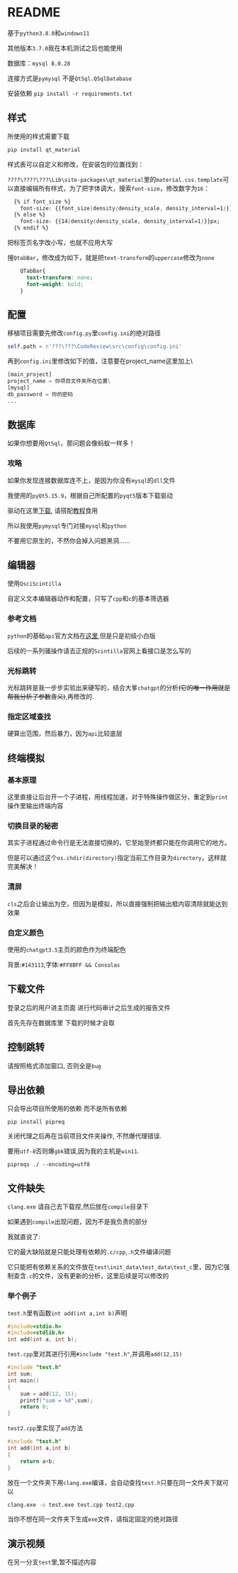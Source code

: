 # README

基于`python3.8.0`和`windows11`

其他版本`3.7.0`我在本机测试之后也能使用

数据库：`mysql 8.0.28`

连接方式是`pymysql` 不是`QtSql.QSqlDatabase`

安装依赖 `pip install -r requirements.txt`

## 样式

所使用的样式需要下载

```bash
pip install qt_material
```

样式表可以自定义和修改，在安装包的位置找到：

`????\????\???\Lib\site-packages\qt_material`里的`material.css.template`可以直接编辑所有样式，为了把字体调大，搜索`font-size`，修改数字为`16`：

```css
  {% if font_size %}
    font-size: {{font_size|density(density_scale, density_interval=1)}}px;
  {% else %}
    font-size: {{14|density(density_scale, density_interval=1)}}px;
  {% endif %}
```

把标签页名字改小写，也就不应用大写

搜`QtabBar`，修改成为如下，就是把`text-transform`的`uppercase`修改为`none`
```css
    QTabBar{
      text-transform: none;
      font-weight: bold;
    }
```

## 配置

移植项目需要先修改`config.py`里`config.ini`的绝对路径

```python
self.path = r'???\???\CodeReview\src\config\config.ini'
```

再到`config.ini`里修改如下的值，注意要在project_name这里加上\

```python
[main_project]
project_name = 你项目文件夹所在位置\
[mysql]
db_password = 你的密码
...
```

## 数据库

如果你想要用`QtSql`，那问题会像蚂蚁一样多！

### 攻略

如果你发现连接数据库连不上，是因为你没有`mysql`的`dll`文件

我使用的`pyQt5.15.9`，根据自己所配置的`pyqt5`版本下载驱动

驱动在这里[下载](https://github.com/thecodemonkey86/qt_mysql_driver/releases?page=4), 请搭配[教程](https://blog.csdn.net/qq_41264992/article/details/120933623)食用

所以我使用`pymysql`专门对接`mysql`和`python`

不要用它原生的，不然你会掉入问题黑洞......

## 编辑器

使用`QsciScintilla`

自定义文本编辑器动作和配置，只写了`cpp`和`c`的基本筛选器

### 参考文档

`python`的基础`api`官方文档在[这里](https://qscintilla.com),但是只是初级小白版

后续的一系列骚操作请去正规的`Scintilla`官网上看接口是怎么写的

### 光标跳转

光标跳转是我一步步实验出来硬写的，结合大爹`chatgpt`的分析~~(它的唯一作用就是帮我分析了参数含义)~~,再修改的.

### 指定区域查找

硬算出范围，然后暴力，因为`api`比较底层

## 终端模拟

### 基本原理

这里直接让后台开一个子进程，用线程加速，对于特殊操作做区分，重定到`print`操作里输出终端内容

### 切换目录的秘密

其实子进程通过命令行是无法直接切换的，它至始至终都只能在你调用它的地方。

但是可以通过这个`os.chdir(directory)`指定当前工作目录为`directory`，这样就完美解决！

### 清屏

`cls`之后会让输出为空，但因为是模拟，所以直接强制把输出框内容清除就能达到效果

### 自定义颜色

使用的`chatgpt3.5`主页的颜色作为终端配色

背景:`#143113`,字体:`#FF8BFF && Consolas`

## 下载文件

登录之后的用户进主页面 进行代码审计之后生成的报告文件

首先先存在数据库里 下载的时候才会取

## 控制跳转

请按照格式添加窗口, 否则全是`bug`

## 导出依赖 

只会导出项目所使用的依赖 而不是所有依赖

`pip install pipreq`

关闭代理之后再在当前项目文件夹操作, 不然爆代理错误.

要用`utf-8`否则爆`gbk`错误,因为我的主机是`win11`.

`pipreqs ./ --encoding=utf8`

## 文件缺失

`clang.exe` 请自己去下载捏,然后放在`compile`目录下

如果遇到`compile`出现问题，因为不是我负责的部分

我就直说了:

它的最大缺陷就是只能处理有依赖的`.c/cpp`,`.h`文件编译问题

它只能把有依赖关系的文件放在`test\init_data\test_data\test_c`里，因为它强制查含`.c`的文件，没有更新的分析，这里后续是可以修改的

### 举个例子

`test.h`里有函数`int add(int a,int b)`声明
```c++
#include<stdio.h>
#include<stdlib.h>
int add(int a, int b);
```

`test.cpp`里对其进行引用`#include "test.h"`,并调用`add(12,15)`
```c++
#include "test.h"
int sum;
int main()
{
    sum = add(12, 15);
    printf("sum = %d",sum);
    return 0;
}
```
`test2.cpp`里实现了`add`方法
```c++
#include "test.h"
int add(int a,int b)
{
    return a+b;
}
```
放在一个文件夹下用`clang.exe`编译，会自动查找`test.h`只要在同一文件夹下就可以
```bash
clang.exe -o test.exe test.cpp test2.cpp    
```
当你不想在同一文件夹下生成`exe`文件，请指定固定的绝对路径
## 演示视频

在另一分支`test`里,暂不描述内容